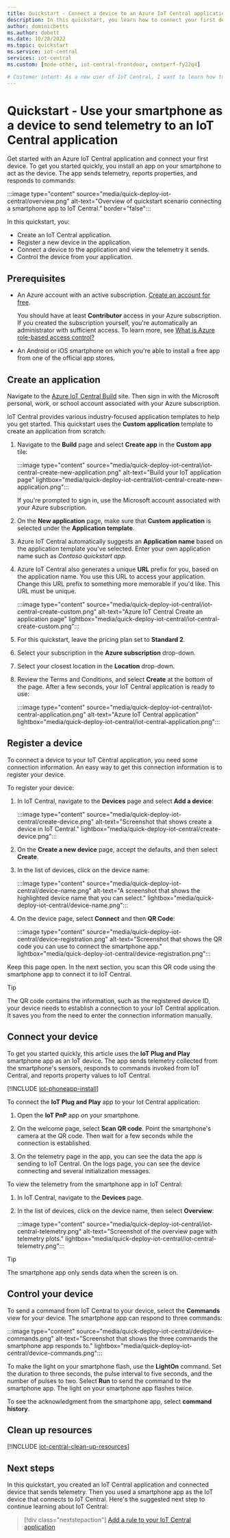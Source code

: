 ```yaml
---
title: Quickstart - Connect a device to an Azure IoT Central application
description: In this quickstart, you learn how to connect your first device to a new IoT Central application. This quickstart uses a smartphone app from either the Google Play or Apple app store as an IoT device.
author: dominicbetts
ms.author: dobett
ms.date: 10/28/2022
ms.topic: quickstart
ms.service: iot-central
services: iot-central
ms.custom: [mode-other, iot-central-frontdoor, contperf-fy22q4]

# Customer intent: As a new user of IoT Central, I want to learn how to get started with an IoT Central application and an IoT device.
---
```


# Quickstart - Use your smartphone as a device to send telemetry to an IoT Central application

Get started with an Azure IoT Central application and connect your first device. To get you started quickly, you install an app on your smartphone to act as the device. The app sends telemetry, reports properties, and responds to commands:

:::image type="content" source="media/quick-deploy-iot-central/overview.png" alt-text="Overview of quickstart scenario connecting a smartphone app to IoT Central." border="false":::

In this quickstart, you:

- Create an IoT Central application.
- Register a new device in the application.
- Connect a device to the application and view the telemetry it sends.
- Control the device from your application.

## Prerequisites

- An Azure account with an active subscription. [Create an account for free](https://azure.microsoft.com/free).

    You should have at least **Contributor** access in your Azure subscription. If you created the subscription yourself, you're automatically an administrator with sufficient access. To learn more, see [What is Azure role-based access control?](../../role-based-access-control/overview.md)

- An Android or iOS smartphone on which you're able to install a free app from one of the official app stores.

## Create an application

Navigate to the [Azure IoT Central Build](https://aka.ms/iotcentral) site. Then sign in with the Microsoft personal, work, or school account associated with your Azure subscription.

IoT Central provides various industry-focused application templates to help you get started. This quickstart uses the **Custom application** template to create an application from scratch:

1. Navigate to the **Build** page and select **Create app** in the **Custom app** tile:

    :::image type="content" source="media/quick-deploy-iot-central/iot-central-create-new-application.png" alt-text="Build your IoT application page" lightbox="media/quick-deploy-iot-central/iot-central-create-new-application.png":::

    If you're prompted to sign in, use the Microsoft account associated with your Azure subscription.

1. On the **New application** page, make sure that **Custom application** is selected under the **Application template**.

1. Azure IoT Central automatically suggests an **Application name** based on the application template you've selected. Enter your own application name such as *Contoso quickstart app*.

1. Azure IoT Central also generates a unique **URL** prefix for you, based on the application name. You use this URL to access your application. Change this URL prefix to something more memorable if you'd like. This URL must be unique.

    :::image type="content" source="media/quick-deploy-iot-central/iot-central-create-custom.png" alt-text="Azure IoT Central Create an application page" lightbox="media/quick-deploy-iot-central/iot-central-create-custom.png":::

1. For this quickstart, leave the pricing plan set to **Standard 2**.

1. Select your subscription in the **Azure subscription** drop-down.

1. Select your closest location in the **Location** drop-down.

1. Review the Terms and Conditions, and select **Create** at the bottom of the page. After a few seconds, your IoT Central application is ready to use:

    :::image type="content" source="media/quick-deploy-iot-central/iot-central-application.png" alt-text="Azure IoT Central application" lightbox="media/quick-deploy-iot-central/iot-central-application.png":::

## Register a device

To connect a device to your IoT Central application, you need some connection information. An easy way to get this connection information is to register your device.

To register your device:

1. In IoT Central, navigate to the **Devices** page and select **Add a device**:

    :::image type="content" source="media/quick-deploy-iot-central/create-device.png" alt-text="Screenshot that shows create a device in IoT Central." lightbox="media/quick-deploy-iot-central/create-device.png":::

1. On the **Create a new device** page, accept the defaults, and then select **Create**.

1. In the list of devices, click on the device name:

    :::image type="content" source="media/quick-deploy-iot-central/device-name.png" alt-text="A screenshot that shows the highlighted device name that you can select." lightbox="media/quick-deploy-iot-central/device-name.png":::

1. On the device page, select **Connect** and then **QR Code**:

    :::image type="content" source="media/quick-deploy-iot-central/device-registration.png" alt-text="Screenshot that shows the QR code you can use to connect the smartphone app." lightbox="media/quick-deploy-iot-central/device-registration.png":::

Keep this page open. In the next section, you scan this QR code using the smartphone app to connect it to IoT Central.

> [!TIP]
> The QR code contains the information, such as the registered device ID, your device needs to establish a connection to your IoT Central application. It saves you from the need to enter the connection information manually.

## Connect your device

To get you started quickly, this article uses the **IoT Plug and Play** smartphone app as an IoT device. The app sends telemetry collected from the smartphone's sensors, responds to commands invoked from IoT Central, and reports property values to IoT Central.

[!INCLUDE [iot-phoneapp-install](../../../includes/iot-phoneapp-install.md)]

To connect the **IoT Plug and Play** app to your Iot Central application:

1. Open the **IoT PnP** app on your smartphone.

1. On the welcome page, select **Scan QR code**. Point the smartphone's camera at the QR code. Then wait for a few seconds while the connection is established.

1. On the telemetry page in the app, you can see the data the app is sending to IoT Central. On the logs page, you can see the device connecting and several initialization messages.

To view the telemetry from the smartphone app in IoT Central:

1. In IoT Central, navigate to the **Devices** page.

1. In the list of devices, click on the device name, then select **Overview**:

    :::image type="content" source="media/quick-deploy-iot-central/iot-central-telemetry.png" alt-text="Screenshot of the overview page with telemetry plots." lightbox="media/quick-deploy-iot-central/iot-central-telemetry.png":::

> [!TIP]
> The smartphone app only sends data when the screen is on.

## Control your device

To send a command from IoT Central to your device, select the **Commands** view for your device. The smartphone app can respond to three commands:

:::image type="content" source="media/quick-deploy-iot-central/device-commands.png" alt-text="Screenshot that shows the three commands the smartphone app responds to." lightbox="media/quick-deploy-iot-central/device-commands.png":::

To make the light on your smartphone flash, use the **LightOn** command. Set the duration to three seconds, the pulse interval to five seconds, and the number of pulses to two. Select **Run** to send the command to the smartphone app. The light on your smartphone app flashes twice.

To see the acknowledgment from the smartphone app, select **command history**.

## Clean up resources

[!INCLUDE [iot-central-clean-up-resources](../../../includes/iot-central-clean-up-resources.md)]

## Next steps

In this quickstart, you created an IoT Central application and connected device that sends telemetry. Then you used a smartphone app as the IoT device that connects to IoT Central. Here's the suggested next step to continue learning about IoT Central:

> [!div class="nextstepaction"]
> [Add a rule to your IoT Central application](./quick-configure-rules.md)
